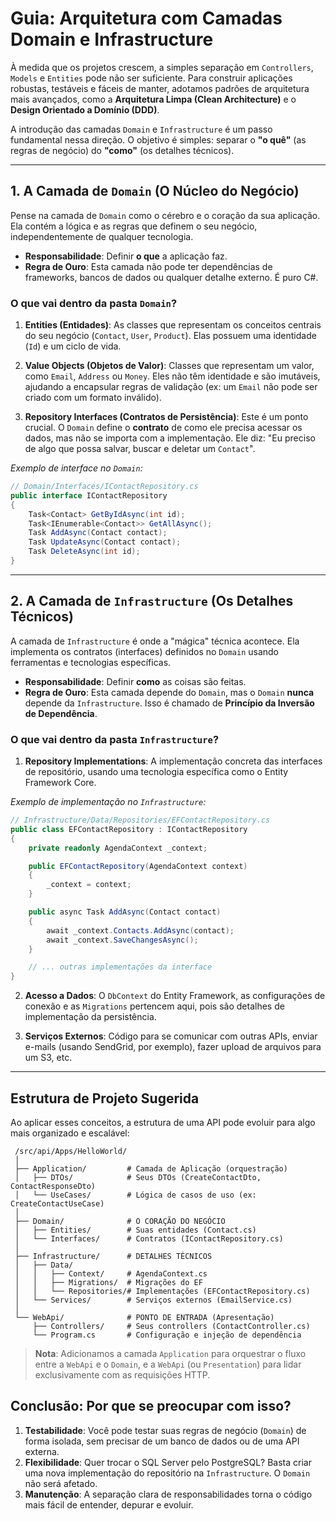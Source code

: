# Guia: Arquitetura com Camadas Domain e Infrastructure

 À medida que os projetos crescem, a simples separação em `Controllers`, `Models` e `Entities` pode não ser suficiente. Para construir aplicações robustas, testáveis e fáceis de manter, adotamos padrões de arquitetura mais avançados, como a **Arquitetura Limpa (Clean Architecture)** e o **Design Orientado a Domínio (DDD)**.

 A introdução das camadas `Domain` e `Infrastructure` é um passo fundamental nessa direção. O objetivo é simples: separar o **"o quê"** (as regras de negócio) do **"como"** (os detalhes técnicos).

 ---

## 1. A Camada de `Domain` (O Núcleo do Negócio)

 Pense na camada de `Domain` como o cérebro e o coração da sua aplicação. Ela contém a lógica e as regras que definem o seu negócio, independentemente de qualquer tecnologia.

- **Responsabilidade**: Definir **o que** a aplicação faz.
- **Regra de Ouro**: Esta camada não pode ter dependências de frameworks, bancos de dados ou qualquer detalhe externo. É puro C#.

### O que vai dentro da pasta `Domain`?

1. **Entities (Entidades)**: As classes que representam os conceitos centrais do seu negócio (`Contact`, `User`, `Product`). Elas possuem uma identidade (`Id`) e um ciclo de vida.

2. **Value Objects (Objetos de Valor)**: Classes que representam um valor, como `Email`, `Address` ou `Money`. Eles não têm identidade e são imutáveis, ajudando a encapsular regras de validação (ex: um `Email` não pode ser criado com um formato inválido).

3. **Repository Interfaces (Contratos de Persistência)**: Este é um ponto crucial. O `Domain` define o **contrato** de como ele precisa acessar os dados, mas não se importa com a implementação. Ele diz: "Eu preciso de algo que possa salvar, buscar e deletar um `Contact`".

*Exemplo de interface no `Domain`:*

```csharp
// Domain/Interfaces/IContactRepository.cs
public interface IContactRepository
{
    Task<Contact> GetByIdAsync(int id);
    Task<IEnumerable<Contact>> GetAllAsync();
    Task AddAsync(Contact contact);
    Task UpdateAsync(Contact contact);
    Task DeleteAsync(int id);
}
```

 ---

## 2. A Camada de `Infrastructure` (Os Detalhes Técnicos)

 A camada de `Infrastructure` é onde a "mágica" técnica acontece. Ela implementa os contratos (interfaces) definidos no `Domain` usando ferramentas e tecnologias específicas.

- **Responsabilidade**: Definir **como** as coisas são feitas.
- **Regra de Ouro**: Esta camada depende do `Domain`, mas o `Domain` **nunca** depende da `Infrastructure`. Isso é chamado de **Princípio da Inversão de Dependência**.

### O que vai dentro da pasta `Infrastructure`?

1. **Repository Implementations**: A implementação concreta das interfaces de repositório, usando uma tecnologia específica como o Entity Framework Core.

*Exemplo de implementação no `Infrastructure`:*

```csharp
// Infrastructure/Data/Repositories/EFContactRepository.cs
public class EFContactRepository : IContactRepository
{
    private readonly AgendaContext _context;

    public EFContactRepository(AgendaContext context)
    {
        _context = context;
    }

    public async Task AddAsync(Contact contact)
    {
        await _context.Contacts.AddAsync(contact);
        await _context.SaveChangesAsync();
    }

    // ... outras implementações da interface
}
```

2. **Acesso a Dados**: O `DbContext` do Entity Framework, as configurações de conexão e as `Migrations` pertencem aqui, pois são detalhes de implementação da persistência.

3. **Serviços Externos**: Código para se comunicar com outras APIs, enviar e-mails (usando SendGrid, por exemplo), fazer upload de arquivos para um S3, etc.

 ---

## Estrutura de Projeto Sugerida

Ao aplicar esses conceitos, a estrutura de uma API pode evoluir para algo mais organizado e escalável:

```text
 /src/api/Apps/HelloWorld/
 │
 ├── Application/         # Camada de Aplicação (orquestração)
 │   ├── DTOs/            # Seus DTOs (CreateContactDto, ContactResponseDto)
 │   └── UseCases/        # Lógica de casos de uso (ex: CreateContactUseCase)
 │
 ├── Domain/              # O CORAÇÃO DO NEGÓCIO
 │   ├── Entities/        # Suas entidades (Contact.cs)
 │   └── Interfaces/      # Contratos (IContactRepository.cs)
 │
 ├── Infrastructure/      # DETALHES TÉCNICOS
 │   ├── Data/
 │   │   ├── Context/     # AgendaContext.cs
 │   │   ├── Migrations/  # Migrações do EF
 │   │   └── Repositories/# Implementações (EFContactRepository.cs)
 │   └── Services/        # Serviços externos (EmailService.cs)
 │
 └── WebApi/              # PONTO DE ENTRADA (Apresentação)
     ├── Controllers/     # Seus controllers (ContactController.cs)
     └── Program.cs       # Configuração e injeção de dependência
```

> **Nota**: Adicionamos a camada `Application` para orquestrar o fluxo entre a `WebApi` e o `Domain`, e a `WebApi` (ou `Presentation`) para lidar exclusivamente com as requisições HTTP.

## Conclusão: Por que se preocupar com isso?

 1. **Testabilidade**: Você pode testar suas regras de negócio (`Domain`) de forma isolada, sem precisar de um banco de dados ou de uma API externa.
 2. **Flexibilidade**: Quer trocar o SQL Server pelo PostgreSQL? Basta criar uma nova implementação do repositório na `Infrastructure`. O `Domain` não será afetado.
 3. **Manutenção**: A separação clara de responsabilidades torna o código mais fácil de entender, depurar e evoluir.
